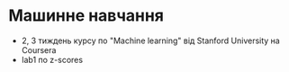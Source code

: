# Машинне навчання
* 2, 3 тиждень курсу по "Machine learning" від Stanford University на Coursera  
* lab1 по z-scores
